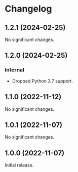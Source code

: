 # Changelog

<!-- changelogging: start -->

## 1.2.1 (2024-02-25)

No significant changes.

## 1.2.0 (2024-02-25)

### Internal

- Dropped Python 3.7 support.

## 1.1.0 (2022-11-12)

No significant changes.

## 1.0.1 (2022-11-07)

No significant changes.

## 1.0.0 (2022-11-07)

Initial release.
